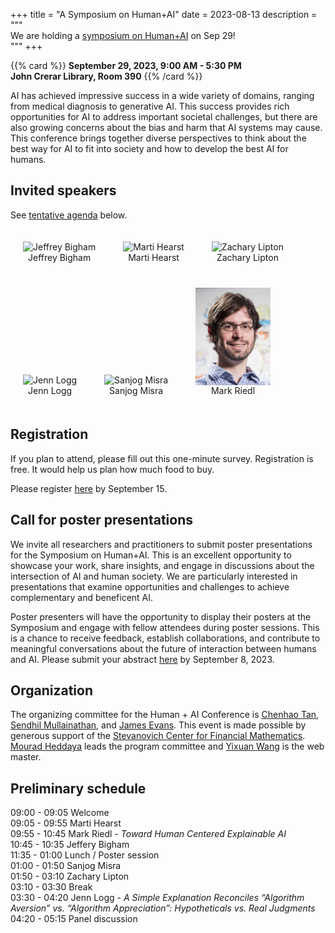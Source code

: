 +++
title = "A Symposium on Human+AI"
date = 2023-08-13
description = """\
We are holding a [symposium on Human+AI](news/230813-symposium-hai) on Sep 29!\
"""
+++

{{% card %}}
**September 29, 2023, 9:00 AM - 5:30 PM**   
**John Crerar Library, Room 390**
{{% /card %}}

AI has achieved impressive success in a wide variety of domains, ranging from medical diagnosis to generative AI. This success provides rich opportunities for AI to address important societal challenges, but there are also growing concerns about the bias and harm that AI systems may cause. This conference brings together diverse perspectives to think about the best way for AI to fit into society and how to develop the best AI for humans. 

## Invited speakers

See [tentative agenda](#preliminary-schedule) below.


<figure class="photo" style="display:inline-block;margin:20px;">
    <img src="https://www.cs.cmu.edu/~jbigham/pics/jbigham-2023.jpg" alt="Jeffrey Bigham" style="vertical-align:top;width:120px;" />
    <figcaption style="text-align:center;">
        Jeffrey Bigham
    </figcaption>
</figure>
<figure class="photo" style="display:inline-block;margin:20px;">
    <img src="https://www.ischool.berkeley.edu/sites/default/files/styles/fullscreen/public/marti_hearst.jpg" alt="Marti Hearst" style="vertical-align:top;width:120px;" />
    <figcaption style="text-align:center;">
        Marti Hearst
    </figcaption>
</figure>
<figure class="photo" style="display:inline-block;margin:20px;">
    <img src="https://acmilab.org/uploaded_files/profile_pics/cartoon-profile-square.jpeg" alt="Zachary Lipton" style="vertical-align:top;width:120px;" />
    <figcaption style="text-align:center;">
        Zachary Lipton
    </figcaption>
</figure>
<figure class="photo" style="display:inline-block;margin:20px;">
    <img src="https://gu360.file.force.com/servlet/servlet.ImageServer?id=0151Q0000051XiMQAU&oid=00D36000000rQpzEAE" alt="Jenn Logg" style="vertical-align:top;width:120px;" />
    <figcaption style="text-align:center;">
        Jenn Logg
    </figcaption>
</figure>
<figure class="photo" style="display:inline-block;margin:20px;">
    <img src="https://sanjogmisra.com/Misra_Cartoon_Face.png" alt="Sanjog Misra" style="vertical-align:top;width:120px;" />
    <figcaption style="text-align:center;">
        Sanjog Misra
    </figcaption>
</figure>
<figure class="photo" style="display:inline-block;margin:20px;">
    <img src="images/mark_riedl.png" alt="Mark Riedl" style="vertical-align:top;width:120px;" />
    <figcaption style="text-align:center;">
        Mark Riedl
    </figcaption>
</figure>

## Registration

If you plan to attend, please fill out this one-minute survey. Registration is free. It would help us plan how much food to buy.

Please register [here](https://forms.gle/FBd1s3SW2cMULopx8) by September 15.

## Call for poster presentations

We invite all researchers and practitioners to submit poster presentations for the Symposium on Human+AI. This is an excellent opportunity to showcase your work, share insights, and engage in discussions about the intersection of AI and human society. We are particularly interested in presentations that examine opportunities and challenges to achieve complementary and beneficent AI.

Poster presenters will have the opportunity to display their posters at the Symposium and engage with fellow attendees during poster sessions. This is a chance to receive feedback, establish collaborations, and contribute to meaningful conversations about the future of interaction between humans and AI. Please submit your abstract [here](https://forms.gle/6wcXUzPBvv8tGQuHA) by September 8, 2023.

## Organization

The organizing committee for the Human + AI Conference is [Chenhao Tan](https://cs.uchicago.edu/people/chenhao-tan/), [Sendhil Mullainathan](https://www.chicagobooth.edu/faculty/directory/m/sendhil-mullainathan), and [James Evans](https://sociology.uchicago.edu/directory/james-evans). This event is made possible by generous support of the [Stevanovich Center for Financial Mathematics](https://stevanovichcenter.uchicago.edu/). [Mourad Heddaya](https://mheddaya.com) leads the program committee and [Yixuan Wang](https://am.yixuan-wang.site/) is the web master.

## Preliminary schedule

09:00 - 09:05 Welcome  
09:05 - 09:55 Marti Hearst  
09:55 - 10:45 Mark Riedl - *Toward Human Centered Explainable AI*  
10:45 - 10:35 Jeffery Bigham  
11:35 - 01:00 Lunch / Poster session  
01:00 - 01:50 Sanjog Misra  
01:50 - 03:10 Zachary Lipton  
03:10 - 03:30 Break  
03:30 - 04:20 Jenn Logg - *A Simple Explanation Reconciles “Algorithm Aversion” vs. “Algorithm Appreciation”: Hypotheticals vs. Real Judgments*  
04:20 - 05:15 Panel discussion  
